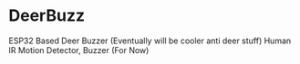 # DeerBuzz
ESP32 Based Deer Buzzer (Eventually will be cooler anti deer stuff)   Human IR Motion Detector, Buzzer (For Now)
